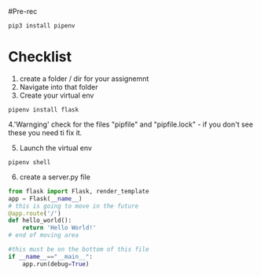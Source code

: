 #Pre-rec

```
pip3 install pipenv
```

# Checklist

1. create a folder / dir for your assignemnt
2. Navigate into that folder
3. Create your virtual env

```
pipenv install flask
```

4.'Warnging' check for the files "pipfile" and "pipfile.lock" - if you don't see these you need ti fix it.

5. Launch the virtual env

```
pipenv shell
```

6. create a server.py file

```py
from flask import Flask, render_template
app = Flask(__name__)
# this is going to move in the future
@app.route('/')
def hello_world():
    return 'Hello World!'
# end of moving area

#this must be on the bottom of this file
if __name__=="__main__":
    app.run(debug=True)
```

